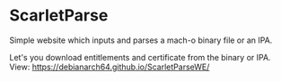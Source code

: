 # ScarletParse

Simple website which inputs and parses a mach-o binary file or an IPA.

Let's you download entitlements and certificate from the binary or IPA.
View: https://debianarch64.github.io/ScarletParseWE/
